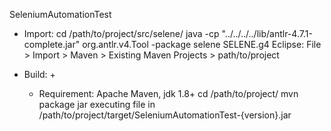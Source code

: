 SeleniumAutomationTest

- Import:
	cd /path/to/project/src/selene/
	java -cp "../../../../lib/antlr-4.7.1-complete.jar"  org.antlr.v4.Tool -package selene SELENE.g4
	Eclipse: File > Import > Maven > Existing Maven Projects > path/to/project

- Build:
	+ 
	+ Requirement: Apache Maven, jdk 1.8+
	cd /path/to/project/
	mvn package
	jar executing file in /path/to/project/target/SeleniumAutomationTest-{version}.jar